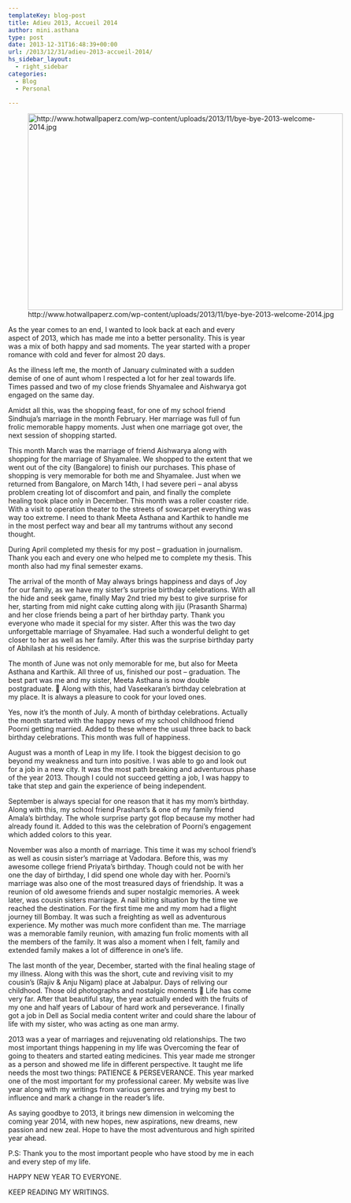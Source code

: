 ```yaml
---
templateKey: blog-post
title: Adieu 2013, Accueil 2014
author: mini.asthana
type: post
date: 2013-12-31T16:48:39+00:00
url: /2013/12/31/adieu-2013-accueil-2014/
hs_sidebar_layout:
  - right_sidebar
categories:
  - Blog
  - Personal

---
```

<figure id="attachment_433" aria-describedby="caption-attachment-433" style="width: 1024px" class="wp-caption aligncenter"><img class="size-large wp-image-433" src="https://i2.wp.com/ilaasthana.in/wp-content/uploads/2013/12/bye-bye-2013-welcome-2014-1024x640.jpg?resize=640%2C400" alt="http://www.hotwallpaperz.com/wp-content/uploads/2013/11/bye-bye-2013-welcome-2014.jpg" width="640" height="400" data-recalc-dims="1" /><figcaption id="caption-attachment-433" class="wp-caption-text">http://www.hotwallpaperz.com/wp-content/uploads/2013/11/bye-bye-2013-welcome-2014.jpg</figcaption></figure> 

As the year comes to an end, I wanted to look back at each and every aspect of 2013, which has made me into a better personality. This is year was a mix of both happy and sad moments. The year started with a proper romance with cold and fever for almost 20 days.

As the illness left me, the month of January culminated with a sudden demise of one of aunt whom I respected a lot for her zeal towards life. Times passed and two of my close friends Shyamalee and Aishwarya got engaged on the same day.

Amidst all this, was the shopping feast, for one of my school friend Sindhuja’s marriage in the month February. Her marriage was full of fun frolic memorable happy moments. Just when one marriage got over, the next session of shopping started.

This month March was the marriage of friend Aishwarya along with shopping for the marriage of Shyamalee. We shopped to the extent that we went out of the city (Bangalore) to finish our purchases. This phase of shopping is very memorable for both me and Shyamalee. Just when we returned from Bangalore, on March 14th, I had severe peri &#8211; anal abyss problem creating lot of discomfort and pain, and finally the complete healing took place only in December. This month was a roller coaster ride. With a visit to operation theater to the streets of sowcarpet everything was way too extreme. I need to thank Meeta Asthana and Karthik to handle me in the most perfect way and bear all my tantrums without any second thought.

During April completed my thesis for my post &#8211; graduation in journalism. Thank you each and every one who helped me to complete my thesis. This month also had my final semester exams.
  
The arrival of the month of May always brings happiness and days of Joy for our family, as we have my sister’s surprise birthday celebrations. With all the hide and seek game, finally May 2nd tried my best to give surprise for her, starting from mid night cake cutting along with jiju (Prasanth Sharma) and her close friends being a part of her birthday party. Thank you everyone who made it special for my sister. After this was the two day unforgettable marriage of Shyamalee. Had such a wonderful delight to get closer to her as well as her family. After this was the surprise birthday party of Abhilash at his residence.

The month of June was not only memorable for me, but also for Meeta Asthana and Karthik. All three of us, finished our post &#8211; graduation. The best part was me and my sister, Meeta Asthana is now double postgraduate.  Along with this, had Vaseekaran’s birthday celebration at my place. It is always a pleasure to cook for your loved ones.

Yes, now it’s the month of July. A month of birthday celebrations. Actually the month started with the happy news of my school childhood friend Poorni getting married. Added to these where the usual three back to back birthday celebrations. This month was full of happiness.

August was a month of Leap in my life. I took the biggest decision to go beyond my weakness and turn into positive. I was able to go and look out for a job in a new city. It was the most path breaking and adventurous phase of the year 2013. Though I could not succeed getting a job, I was happy to take that step and gain the experience of being independent.

September is always special for one reason that it has my mom’s birthday. Along with this, my school friend Prashant’s & one of my family friend Amala’s birthday. The whole surprise party got flop because my mother had already found it. Added to this was the celebration of Poorni’s engagement which added colors to this year.

November was also a month of marriage. This time it was my school friend’s as well as cousin sister’s marriage at Vadodara. Before this, was my awesome college friend Priyata’s birthday. Though could not be with her one the day of birthday, I did spend one whole day with her. Poorni’s marriage was also one of the most treasured days of friendship. It was a reunion of old awesome friends and super nostalgic memories. A week later, was cousin sisters marriage. A nail biting situation by the time we reached the destination. For the first time me and my mom had a flight journey till Bombay. It was such a freighting as well as adventurous experience. My mother was much more confident than me. The marriage was a memorable family reunion, with amazing fun frolic moments with all the members of the family. It was also a moment when I felt, family and extended family makes a lot of difference in one’s life.

The last month of the year, December, started with the final healing stage of my illness. Along with this was the short, cute and reviving visit to my cousin’s (Rajiv & Anju Nigam) place at Jabalpur. Days of reliving our childhood. Those old photographs and nostalgic moments  Life has come very far. After that beautiful stay, the year actually ended with the fruits of my one and half years of Labour of hard work and perseverance. I finally got a job in Dell as Social media content writer and could share the labour of life with my sister, who was acting as one man army.

2013 was a year of marriages and rejuvenating old relationships. The two most important things happening in my life was Overcoming the fear of going to theaters and started eating medicines. This year made me stronger as a person and showed me life in different perspective. It taught me life needs the most two things: PATIENCE & PERSEVERANCE. This year marked one of the most important for my professional career. My website was live year along with my writings from various genres and trying my best to influence and mark a change in the reader’s life.

As saying goodbye to 2013, it brings new dimension in welcoming the coming year 2014, with new hopes, new aspirations, new dreams, new passion and new zeal. Hope to have the most adventurous and high spirited year ahead.

P.S: Thank you to the most important people who have stood by me in each and every step of my life.

HAPPY NEW YEAR TO EVERYONE.

KEEP READING MY WRITINGS.